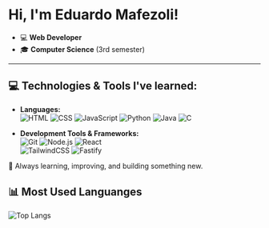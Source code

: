 # Hi, I'm Eduardo Mafezoli!

- 💻 **Web Developer**
- 🎓 **Computer Science** (3rd semester)  


---

## 💻 Technologies & Tools I've learned:

- **Languages:**  
  ![HTML](https://img.shields.io/badge/-HTML5-E34F26?style=flat&logo=html5&logoColor=white) 
  ![CSS](https://img.shields.io/badge/-CSS3-1572B6?style=flat&logo=css3&logoColor=white) 
  ![JavaScript](https://img.shields.io/badge/-JavaScript-F7DF1E?style=flat&logo=javascript&logoColor=black)
  ![Python](https://img.shields.io/badge/-Python-3776AB?style=flat&logo=python&logoColor=white)
  ![Java](https://img.shields.io/badge/-Java-007396?style=flat&logo=java&logoColor=white)
  ![C](https://img.shields.io/badge/-C-A8B9CC?style=flat&logo=c&logoColor=white)

- **Development Tools & Frameworks:**  
  ![Git](https://img.shields.io/badge/-Git-F05032?style=flat&logo=git&logoColor=white) 
  ![Node.js](https://img.shields.io/badge/-Node.js-339933?style=flat&logo=node.js&logoColor=white) 
  ![React](https://img.shields.io/badge/-React-61DAFB?style=flat&logo=react&logoColor=black)  
  ![TailwindCSS](https://img.shields.io/badge/-TailwindCSS-38B2AC?style=flat&logo=tailwind-css&logoColor=white)
  ![Fastify](https://img.shields.io/badge/-Fastify-000000?style=flat&logo=fastify&logoColor=white)


🚀 Always learning, improving, and building something new.

## 📊 Most Used Languanges
![Top Langs](https://github-readme-stats.vercel.app/api/top-langs/?username=edmalfizeo&layout=compact&langs_count=5)
